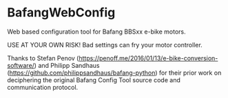 # BafangWebConfig
Web based configuration tool for Bafang BBSxx e-bike motors.

USE AT YOUR OWN RISK! Bad settings can fry your motor controller.

Thanks to Stefan Penov (https://penoff.me/2016/01/13/e-bike-conversion-software/)
and Philipp Sandhaus (https://github.com/philippsandhaus/bafang-python) for their
prior work on deciphering the original Bafang Config Tool source code and
communication protocol.

